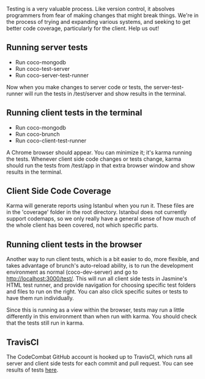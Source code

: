 Testing is a very valuable process. Like version control, it absolves programmers from fear of making changes that might break things. We're in the process of trying and expanding various systems, and seeking to get better code coverage, particularly for the client. Help us out!

## Running server tests

* Run coco-mongodb
* Run coco-test-server
* Run coco-server-test-runner

Now when you make changes to server code or tests, the server-test-runner will run the tests in /test/server and show results in the terminal.

## Running client tests in the terminal

* Run coco-mongodb
* Run coco-brunch
* Run coco-client-test-runner

A Chrome browser should appear. You can minimize it; it's karma running the tests. Whenever client side code changes or tests change, karma should run the tests from /test/app in that extra browser window and show results in the terminal.

## Client Side Code Coverage

Karma will generate reports using Istanbul when you run it. These files are in the 'coverage' folder in the root directory. Istanbul does not currently support codemaps, so we only really have a general sense of how much of the whole client has been covered, not which specific parts.

## Running client tests in the browser

Another way to run client tests, which is a bit easier to do, more flexible, and takes advantage of brunch's auto-reload ability, is to run the development environment as normal (coco-dev-server) and go to [http://localhost:3000/test/](http://localhost:3000/test/). This will run all client side tests in Jasmine's HTML test runner, and provide navigation for choosing specific test folders and files to run on the right. You can also click specific suites or tests to have them run individually.

Since this is running as a view within the browser, tests may run a little differently in this environment than when run with karma. You should check that the tests still run in karma.

## TravisCI

The CodeCombat GitHub account is hooked up to TravisCI, which runs all server and client side tests for each commit and pull request. You can see results of tests [here](https://travis-ci.org/codecombat/codecombat).